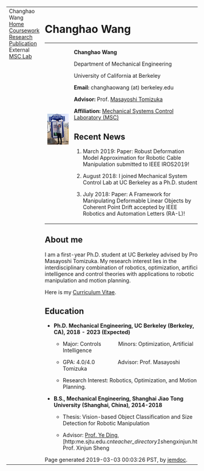 <!DOCTYPE html PUBLIC "-//W3C//DTD XHTML 1.1//EN"
  "http://www.w3.org/TR/xhtml11/DTD/xhtml11.dtd">
<html xmlns="http://www.w3.org/1999/xhtml" xml:lang="en">
<head>
<meta name="generator" content="jemdoc, see http://jemdoc.jaboc.net/" />
<meta http-equiv="Content-Type" content="text/html;charset=utf-8" />
<link rel="stylesheet" href="jemdoc.css" type="text/css" />
<title>Changhao Wang</title>
</head>
<body>
<table summary="Table for page layout." id="tlayout">
<tr valign="top">
<td id="layout-menu">
<div class="menu-category">Changhao Wang</div>
<div class="menu-item"><a href="index.html" class="current">Home</a></div>
<div class="menu-item"><a href="course.html">Coursework</a></div>
<div class="menu-item"><a href="research.html">Research</a></div>
<div class="menu-item"><a href="publication.html">Publication</a></div>
<div class="menu-category">External</div>
<div class="menu-item"><a href="http://msc.berkeley.edu/">MSC&nbsp;Lab</a></div>
</td>
<td id="layout-content">
<div id="toptitle">
<h1>Changhao Wang</h1>
</div>
<table class="imgtable"><tr><td>
<a href="https://changhaowang.github.io"><img src="photos/changhao.jpg" alt="Changhao Wang Photo" width="230px" /></a>&nbsp;</td>
<td align="left"><p><b>Changhao Wang</b><br /></p>
<p>Department of Mechanical Engineering<br /></p>
<p>University of California at Berkeley<br /></p>
<p><b>Email:</b> changhaowang (at) berkeley.edu<br /></p>
<p><b>Advisor:</b> Prof. <a href="http://www.me.berkeley.edu/people/faculty/masayoshi-tomizuka">Masayoshi Tomizuka</a><br /></p>
<p><b>Affiliation:</b> <a href="http://msc.berkeley.edu/">Mechanical Systems Control Laboratory (MSC)</a><br /></p>
<h2>Recent News</h2>
<ol>
<li><p>March 2019: Paper: Robust Deformation Model Approximation for Robotic Cable Manipulation submitted to IEEE IROS2019!</p>
</li>
<li><p>August 2018: I joined Mechanical System Control Lab at UC Berkeley as a Ph.D. student!</p>
</li>
<li><p>July 2018: Paper: A Framework for Manipulating Deformable Linear Objects by Coherent Point Drift accepted by IEEE Robotics and Automation Letters (RA-L)!</p>
</li>
</ol>
</td></tr></table>
<h2>About me</h2>
<p>I am a first-year Ph.D. student at UC Berkeley advised by Prof. Masayoshi Tomizuka. My research interest lies in the interdisciplinary combination of robotics, optimization, artificial intelligence and control theories with applications to robotic manipulation and motion planning.</p>
<p>Here is my <a href="pdf/CV_Changhao.pdf">Curriculum Vitae</a>.</p>
<h2>Education</h2>
<ul>
<li><p><b>Ph.D. Mechanical Engineering, UC Berkeley (Berkeley, CA), 2018 - 2023 (Expected)</b></p>
<ul>
<li><p>Major: Controls &nbsp;&nbsp;&nbsp;&nbsp;&nbsp;&nbsp;&nbsp;&nbsp;&nbsp;&nbsp;&nbsp;Minors: Optimization, Artificial Intelligence</p>
</li>
<li><p>GPA: 4.0/4.0 &nbsp;&nbsp;&nbsp;&nbsp;&nbsp;&nbsp;&nbsp;&nbsp;&nbsp;&nbsp;&nbsp;&nbsp;&nbsp;&nbsp;&nbsp;Advisor: Prof. Masayoshi Tomizuka</p>
</li>
<li><p>Research Interest: Robotics, Optimization, and Motion Planning. </p>
</li></ul>
</li>
<li><p><b>B.S., Mechanical Engineering, Shanghai Jiao Tong University (Shanghai, China), 2014-2018</b></p>
<ul>
<li><p>Thesis: Vision-based Object Classification and Size Detection for Robotic Manipulation</p>
</li>
<li><p>Advisor: <a href="http://me.sjtu.edu.cn/teacher_directory1/dinghua.html">Prof. Ye Ding</a>, [http:<i></i>me.sjtu.edu.cn<i>teacher_directory1</i>shengxinjun.html Prof. Xinjun Sheng</p>
</li>
</ul>

</li>
</ul>
<div id="footer">
<div id="footer-text">
Page generated 2019-03-03 00:03:26 PST, by <a href="http://jemdoc.jaboc.net/">jemdoc</a>.
</div>
</div>
</td>
</tr>
</table>
</body>
</html>
